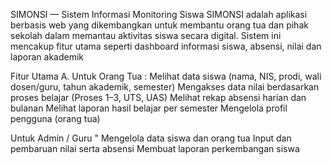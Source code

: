 SIMONSI — Sistem Informasi Monitoring Siswa
SIMONSI adalah aplikasi berbasis web yang dikembangkan untuk membantu orang tua dan pihak sekolah dalam memantau aktivitas siswa secara digital.
Sistem ini mencakup fitur utama seperti dashboard informasi siswa, absensi, nilai dan laporan akademik

Fitur Utama
A. Untuk Orang Tua :
Melihat data siswa (nama, NIS, prodi, wali dosen/guru, tahun akademik, semester)
Mengakses data nilai berdasarkan proses belajar (Proses 1–3, UTS, UAS)
Melihat rekap absensi harian dan bulanan
Melihat laporan hasil belajar per semester
Mengelola profil pengguna (orang tua)

Untuk Admin / Guru "
Mengelola data siswa dan orang tua
Input dan pembaruan nilai serta absensi
Membuat laporan perkembangan siswa
